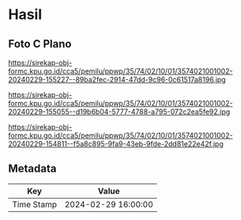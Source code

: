 # Hasil

## Foto C Plano

https://sirekap-obj-formc.kpu.go.id/cca5/pemilu/ppwp/35/74/02/10/01/3574021001002-20240229-155227--89ba2fec-2914-47dd-9c96-0c61517a8196.jpg

https://sirekap-obj-formc.kpu.go.id/cca5/pemilu/ppwp/35/74/02/10/01/3574021001002-20240229-155055--d19b6b04-5777-4788-a795-072c2ea5fe92.jpg

https://sirekap-obj-formc.kpu.go.id/cca5/pemilu/ppwp/35/74/02/10/01/3574021001002-20240229-154811--f5a8c895-9fa9-43eb-9fde-2dd81e22e42f.jpg


## Metadata

| Key        | Value               |
| ---------- | ------------------- |
| Time Stamp | 2024-02-29 16:00:00 |



